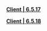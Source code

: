 **[Client | 6.5.17](https://bundle.bh3.com/ptpublic/Beta/20230224104042_Hxs8vwc1KVX7qglx/BH3_v6.5.17_00eb9c906ae8.7z)**

**[Client | 6.5.18](https://bundle.bh3.com/ptpublic/Beta/20230303101521_nqrlIYVAgnpy8evo/BH3_v6.5.18_69cd5ed0e27e.7z)**
